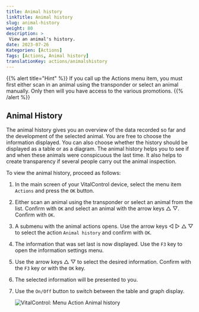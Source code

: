 ```yaml
---
title: Animal history
linkTitle: Animal history
slug: animal-history
weight: 80
description: >
 View an animal's history.
date: 2023-07-26
Kategorien: [Actions]
Tags: [Actions, Animal history]
translationKey: actions/animalshistory
---
```

{{% alert title="Hint" %}}
If you call up the Actions menu item, you must first either scan in an animal using the transponder or select an animal manually. Only then will you have access to the various promotions.
{{% /alert %}}

## Animal History

The animal history gives you an overview of the data recorded so far and the development of the selected animal. You are free to choose the information displayed. You can also choose whether the history should be displayed as a table or as a diagram. The animal history helps you to see if and when these animals were conspicuous the last time. It also helps to create transparency if several people carry out the animal inspection.

To view the animal history, proceed as follows:

1. In the main screen of your VitalControl device, select the menu item `Actions` and press the `OK` button.

2. Either scan an animal using the transponder or select an animal from the list. Confirm with `OK` and select an animal with the arrow keys △ ▽. Confirm with `OK`.

3. A submenu with the animal actions opens. Use the arrow keys ◁ ▷ △ ▽ to select the action `Animal history` and confirm with `OK`.

4. The information that was set last is now displayed. Use the `F3` key to open the information settings menu.

5. Use the arrow keys △ ▽ to select the desired information. Confirm with the `F3` key or with the `OK` key.

6. The selected information will be presented to you.

7. Use the `On/Off` button to switch between the table and graph display.

    ![VitalControl: Menu Action Animal history](../images/animalhistory.png "Animal history")
